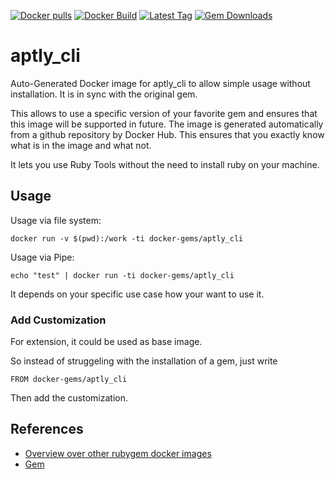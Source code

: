 [![Docker pulls](https://img.shields.io/docker/pulls/rubygem/aptly_cli.svg)](https://hub.docker.com/r/rubygem/aptly_cli/)
[![Docker Build](https://img.shields.io/docker/automated/rubygem/aptly_cli.svg)](https://hub.docker.com/r/rubygem/aptly_cli/)
[![Latest Tag](https://img.shields.io/github/tag/docker-rubygem/aptly_cli.svg)](https://hub.docker.com/r/rubygem/aptly_cli/)
[![Gem Downloads](https://img.shields.io/gem/dt/aptly_cli.svg)](https://rubygems.org/gems/aptly_cli/)
# aptly_cli

Auto-Generated Docker image for aptly_cli to allow simple usage without installation.
It is in sync with the original gem.

This allows to use a specific version of your favorite gem and ensures that this image will be supported in future.
The image is generated automatically from a github repository by Docker Hub.
This ensures that you exactly know what is in the image and what not.

It lets you use Ruby Tools without the need to install ruby on your machine.

## Usage

Usage via file system:

`docker run -v $(pwd):/work -ti docker-gems/aptly_cli`

Usage via Pipe:

`echo "test" | docker run -ti docker-gems/aptly_cli`

It depends on your specific use case how your want to use it.

### Add Customization

For extension, it could be used as base image.

So instead of struggeling with the installation of a gem, just write

`FROM docker-gems/aptly_cli`

Then add the customization.

## References

 - [Overview over other rubygem docker images](https://github.com/thinkbot/docker-rubygem)
 - [Gem](https://rubygems.org/gems/aptly_cli/)
